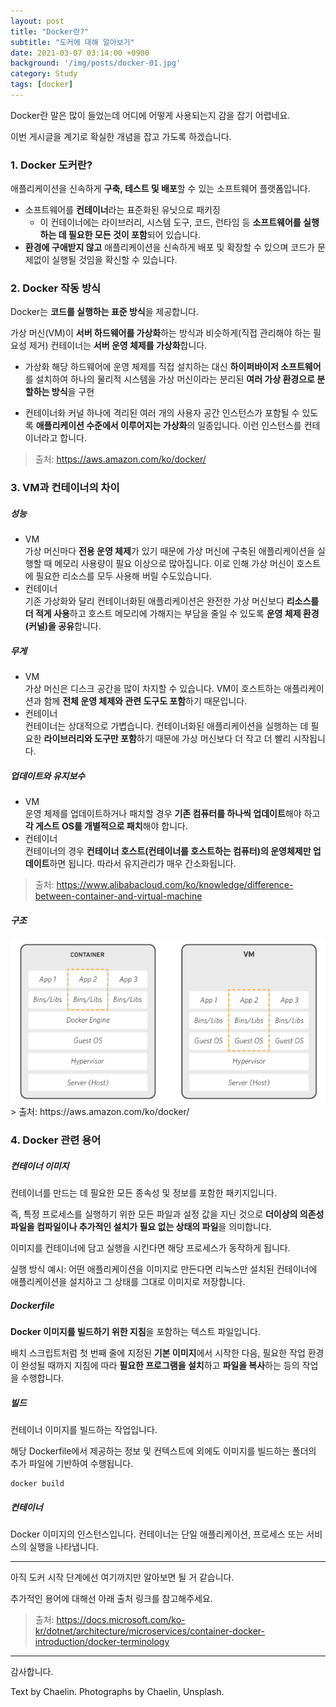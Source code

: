 ```yaml
---
layout: post
title: "Docker란?"
subtitle: "도커에 대해 알아보기"
date: 2021-03-07 03:14:00 +0900
background: '/img/posts/docker-01.jpg'
category: Study
tags: [docker]
---
```

Docker란 말은 많이 들었는데 어디에 어떻게 사용되는지 감을 잡기 어렵네요.

이번 게시글을 계기로 확실한 개념을 잡고 가도록 하겠습니다.

### 1. Docker 도커란?
애플리케이션을 신속하게 **구축, 테스트 및 배포**할 수 있는 소프트웨어 플랫폼입니다.

* 소프트웨어를 **컨테이너**라는 표준화된 유닛으로 패키징
    - 이 컨테이너에는 라이브러리, 시스템 도구, 코드, 런타임 등 **소프트웨어를 실행하는 데 필요한 모든 것이 포함**되어 있습니다. 
* **환경에 구애받지 않고** 애플리케이션을 신속하게 배포 및 확장할 수 있으며 코드가 문제없이 실행될 것임을 확신할 수 있습니다.

### 2. Docker 작동 방식
Docker는 **코드를 실행하는 표준 방식**을 제공합니다.

가상 머신(VM)이 **서버 하드웨어를 가상화**하는 방식과 비슷하게(직접 관리해야 하는 필요성 제거) 컨테이너는 **서버 운영 체제를 가상화**합니다.

* 가상화
해당 하드웨어에 운영 체제를 직접 설치하는 대신 **하이퍼바이저 소프트웨어**를 설치하여 하나의 물리적 시스템을 가상 머신이라는 분리된 **여러 가상 환경으로 분할하는 방식**을 구현

* 컨테이너화
 커널 하나에 격리된 여러 개의 사용자 공간 인스턴스가 포함될 수 있도록 **애플리케이션 수준에서 이루어지는 가상화**의 일종입니다. 이런 인스턴스를 컨테이너라고 합니다. 

> 출처: https://aws.amazon.com/ko/docker/

### 3. VM과 컨테이너의 차이
##### 성능
* VM   
가상 머신마다 **전용 운영 체제**가 있기 때문에 가상 머신에 구축된 애플리케이션을 실행할 때 메모리 사용량이 필요 이상으로 많아집니다. 이로 인해 가상 머신이 호스트에 필요한 리소스를 모두 사용해 버릴 수도있습니다. 
* 컨테이너   
기존 가상화와 달리 컨테이너화된 애플리케이션은 완전한 가상 머신보다 **리소스를 더 적게 사용**하고 호스트 메모리에 가해지는 부담을 줄일 수 있도록 **운영 체제 환경(커널)을 공유**합니다. 

##### 무게
 * VM   
 가상 머신은 디스크 공간을 많이 차지할 수 있습니다. VM이 호스트하는 애플리케이션과 함께 **전체 운영 체제와 관련 도구도 포함**하기 때문입니다. 
 * 컨테이너   
 컨테이너는 상대적으로 가볍습니다. 컨테이너화된 애플리케이션을 실행하는 데 필요한 **라이브러리와 도구만 포함**하기 때문에 가상 머신보다 더 작고 더 빨리 시작됩니다. 

##### 업데이트와 유지보수
* VM   
운영 체제를 업데이트하거나 패치할 경우 **기존 컴퓨터를 하나씩 업데이트**해야 하고 **각 게스트 OS를 개별적으로 패치**해야 합니다. 
* 컨테이너   
컨테이너의 경우 **컨테이너 호스트(컨테이너를 호스트하는 컴퓨터)의 운영체제만 업데이트**하면 됩니다. 따라서 유지관리가 매우 간소화됩니다. 

> 출처: https://www.alibabacloud.com/ko/knowledge/difference-between-container-and-virtual-machine

##### 구조
<img class="img-fluid" src="/img/posts/inPost/docker-01.png">
> 출처: https://aws.amazon.com/ko/docker/

### 4. Docker 관련 용어
##### 컨테이너 이미지
컨테이너를 만드는 데 필요한 모든 종속성 및 정보를 포함한 패키지입니다.

즉, 특정 프로세스를 실행하기 위한 모든 파일과 설정 값을 지닌 것으로 **더이상의 의존성 파일을 컴파일이나 추가적인 설치가 필요 없는 상태의 파일**을 의미합니다.

이미지를 컨테이너에 담고 실행을 시킨다면 해당 프로세스가 동작하게 됩니다.

실행 방식 예시: 어떤 애플리케이션을 이미지로 만든다면 리눅스만 설치된 컨테이너에 애플리케이션을 설치하고 그 상태를 그대로 이미지로 저장합니다.

##### Dockerfile
**Docker 이미지를 빌드하기 위한 지침**을 포함하는 텍스트 파일입니다. 

배치 스크립트처럼 첫 번째 줄에 지정된 **기본 이미지**에서 시작한 다음, 필요한 작업 환경이 완성될 때까지 지침에 따라 **필요한 프로그램을 설치**하고 **파일을 복사**하는 등의 작업을 수행합니다.

##### 빌드
컨테이너 이미지를 빌드하는 작업입니다.

해당 Dockerfile에서 제공하는 정보 및 컨텍스트에 외에도 이미지를 빌드하는 폴더의 추가 파일에 기반하여 수행됩니다.

```
docker build
```

##### 컨테이너 
Docker 이미지의 인스턴스입니다. 컨테이너는 단일 애플리케이션, 프로세스 또는 서비스의 실행을 나타냅니다.

*****

아직 도커 시작 단계에선 여기까지만 알아보면 될 거 같습니다.

추가적인 용어에 대해선 아래 출처 링크를 참고해주세요.

> 출처: https://docs.microsoft.com/ko-kr/dotnet/architecture/microservices/container-docker-introduction/docker-terminology

*****

감사합니다.

<p class = "placeholder">Text by Chaelin. Photographs by Chaelin, Unsplash.</p>